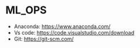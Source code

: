 # ML_OPS

- Anaconda: https://www.anaconda.com/
- Vs code: https://code.visualstudio.com/download
- Git: https://git-scm.com/